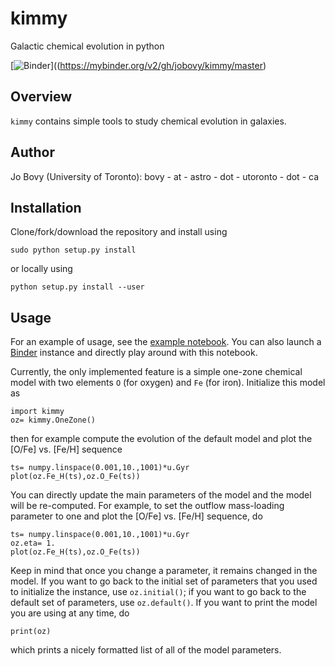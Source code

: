 # kimmy

Galactic chemical evolution in python

[![Binder](http://mybinder.org/badge.svg)]((https://mybinder.org/v2/gh/jobovy/kimmy/master)

## Overview

``kimmy`` contains simple tools to study chemical evolution in galaxies.

## Author

Jo Bovy (University of Toronto): bovy - at - astro - dot - utoronto - dot - ca

## Installation

Clone/fork/download the repository and install using
```
sudo python setup.py install
```
or locally using
```
python setup.py install --user
```

## Usage

For an example of usage, see the [example notebook](kimmy-example.ipynb). You can also launch a [Binder](https://mybinder.org/v2/gh/jobovy/kimmy/master) instance and directly play around with this notebook.

Currently, the only implemented feature is a simple one-zone chemical model with two elements ``O`` (for oxygen) and ``Fe`` (for iron). Initialize this model as
```
import kimmy
oz= kimmy.OneZone()
```
then for example compute the evolution of the default model and plot the [O/Fe] vs. [Fe/H] sequence
```
ts= numpy.linspace(0.001,10.,1001)*u.Gyr
plot(oz.Fe_H(ts),oz.O_Fe(ts))
```
You can directly update the main parameters of the model and the model will be re-computed. For example, to set the outflow mass-loading parameter to one and plot the [O/Fe] vs. [Fe/H] sequence, do
```
ts= numpy.linspace(0.001,10.,1001)*u.Gyr
oz.eta= 1.
plot(oz.Fe_H(ts),oz.O_Fe(ts))
```
Keep in mind that once you change a parameter, it remains changed in the model. If you want to go back to the initial set of parameters that you used to initialize the instance, use ``oz.initial()``; if you want to go back to the default set of parameters, use ``oz.default()``. If you want to print the model you are using at any time, do
```
print(oz)
```
which prints a nicely formatted list of all of the model parameters.